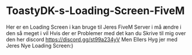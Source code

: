 # ToastyDK-s-Loading-Screen-FiveM
Her er en Loading Screen i kan bruge til Jeres FiveM Server i må ændre i den så meget i vil Hvis der er Problemer med det kan du Skrive til mig over den her discord https://discord.gg/st99a234yV Men Ellers Hyg jer med Jeres Nye Loading Screen:)
